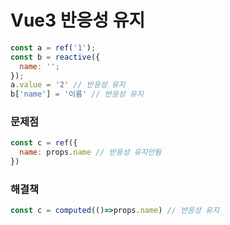 # Vue3 반응성 유지

```javascript
const a = ref('1');
const b = reactive({
  name: '';
});
a.value = '2' // 반응성 유지
b['name'] = '이름' // 반응성 유지
```

### 문제점
```javascript
const c = ref({
  name: props.name // 반응성 유지안됨
})
```

### 해결책 
```javascript
const c = computed(()=>props.name) // 반응성 유지
```
